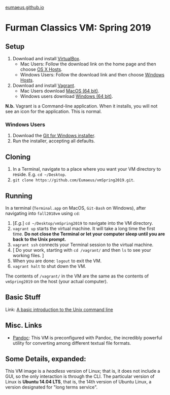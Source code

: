 
[eumaeus.github.io](https://eumaeus.github.io) 

# Furman Classics VM: Spring 2019

## Setup  

1. Download and install [VirtualBox](https://www.virtualbox.org).
	- Mac Users: Follow the download link on the home page and then choose [OS X Hosts](https://download.virtualbox.org/virtualbox/6.0.0/VirtualBox-6.0.0-127566-OSX.dmg).
	- Windows Users: Follow the download link and then choose [Windows Hosts](https://download.virtualbox.org/virtualbox/6.0.0/VirtualBox-6.0.0-127566-Win.exe).
1. Download and install [Vagrant](https://www.vagrantup.com). 
	- Mac Users download [MacOS (64 bit)](https://releases.hashicorp.com/vagrant/2.2.3/vagrant_2.2.3_x86_64.dmg). 
	- Windows users download [Windows (64 bit)](https://releases.hashicorp.com/vagrant/2.2.3/vagrant_2.2.3_x86_64.msi).

**N.b.** Vagrant is a Command-line application. When it installs, you will not see an icon for the application. This is normal.

### Windows Users

1. Download the [Git for Windows installer](https://gitforwindows.org).
1. Run the installer, accepting all defaults.

## Cloning

1. In a Terminal, navigate to a place where you want your VM directory to reside. E.g. `cd ~/Desktop`.
1. `git clone https://github.com/Eumaeus/vmSpring2019.git`.

## Running

In a terminal (`Terminal.app` on MacOS, `Git-Bash` on Windows), after navigating into `fall2018vm` using `cd`:

1. [*E.g.*] `cd ~/Desktop/vmSpring2019` to navigate into the VM directory.
1. `vagrant up` starts the virtual machine. It will take a long time the first time. **Do not close the Terminal or let your computer sleep until you are back to the Unix prompt.**
1. `vagrant ssh` connects your Terminal session to the virtual machine.
1. [ Do your work, starting with `cd /vagrant/` and then `ls` to see your working files. ]
1. When you are done: `logout` to exit the VM.
1. `vagrant halt` to shut down the VM.

The contents of `/vagrant/` in the VM are the same as the contents of `vmSpring2019` on the host (your actual computer).

## Basic Stuff

Link: [A basic introduction to the Unix command line](https://eumaeus.github.io/2018/09/07/cli.html)


## Misc. Links

- [Pandoc](http://pandoc.org): This VM is preconfigured with Pandoc, the incredibly powerful utility for converting among different textual file formats.

## Some Details, expanded:

This VM image is a *headless* version of Linux; that is, it does not include a GUI, so the only interaction is through the CLI. The particular version of Linux is **Ubuntu 14.04 LTS**, that is, the 14th version of Ubuntu Linux, a version designated for "long terms service".
		

